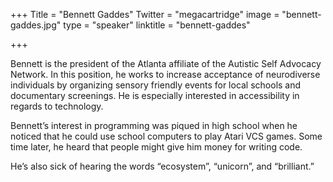+++
Title = "Bennett Gaddes"
Twitter = "megacartridge"
image = "bennett-gaddes.jpg"
type = "speaker"
linktitle = "bennett-gaddes"

+++

Bennett is the president of the Atlanta affiliate of the Autistic Self Advocacy Network. In this position, he works to increase acceptance of neurodiverse individuals by organizing sensory friendly events for local schools and documentary screenings. He is especially interested in accessibility in regards to technology.

Bennett’s interest in programming was piqued in high school when he noticed that he could use school computers to play Atari VCS games. Some time later, he heard that people might give him money for writing code.

He’s also sick of hearing the words “ecosystem”, “unicorn”, and “brilliant.”
